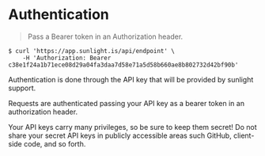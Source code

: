 # Authentication

> Pass a Bearer token in an Authorization header.

```shell
$ curl 'https://app.sunlight.is/api/endpoint' \
    -H 'Authorization: Bearer c38e1f24a1b71ece08d29a04fa3daa7d58e71a5d58b660ae8b802732d42bf90b'
```

Authentication is done through the API key that will be provided by sunlight support.

Requests are authenticated passing your API key as a bearer token in an authorization header.

<aside class="danger">
  Your API keys carry many privileges, so be sure to keep them secret! Do not share your secret API keys in publicly accessible areas such GitHub, client-side code, and so forth.
</aside>
